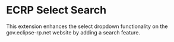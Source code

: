 # ECRP Select Search

This extension enhances the select dropdown functionality on the gov.eclipse-rp.net website by adding a search feature.
